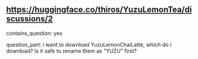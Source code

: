 ## https://huggingface.co/thiros/YuzuLemonTea/discussions/2

contains_question: yes

question_part: i want to download YuzuLemonChaiLatte, which do i download? Is it safe to rename them as "YUZU" first?